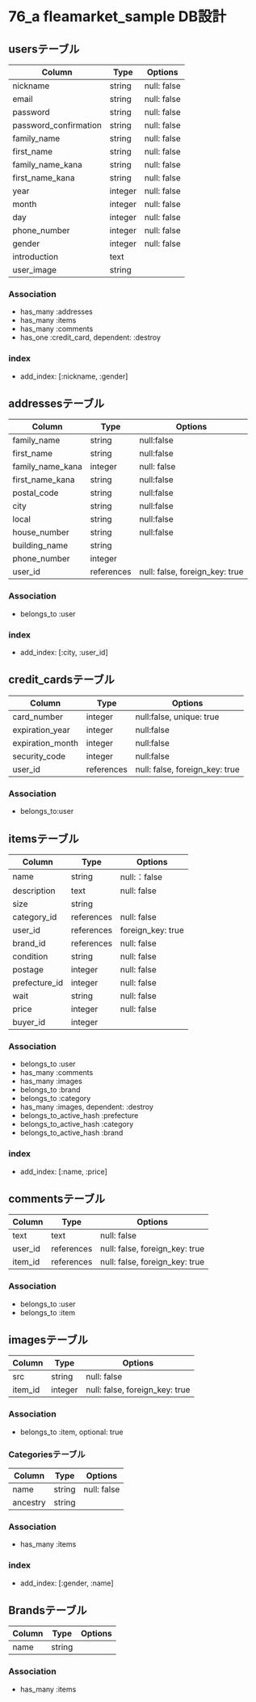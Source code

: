 # 76_a fleamarket_sample DB設計

## usersテーブル
|Column|Type|Options|
|------|----|-------|
|nickname|string|null: false|
|email|string|null: false|
|password|string|null: false|
|password_confirmation|string|null: false|
|family_name|string|null: false|
|first_name|string|null: false|
|family_name_kana|string|null: false|
|first_name_kana|string|null: false|
|year|integer|null: false|
|month|integer|null: false|
|day|integer|null: false|
|phone_number|integer|null: false|
|gender|integer|null: false|
|introduction|text|
|user_image|string|

### Association
- has_many :addresses
- has_many :items
- has_many :comments
- has_one :credit_card, dependent: :destroy

### index
- add_index: [:nickname, :gender]

## addressesテーブル
|Column|Type|Options|
|------|----|-------|
|family_name|string|null:false|
|first_name|string|null:false|
|family_name_kana|integer|null: false|
|first_name_kana|string|null:false|
|postal_code|string|null:false|
|city|string|null:false|
|local|string|null:false|
|house_number|string|null:false|
|building_name|string|
|phone_number|integer|
|user_id|references|null: false, foreign_key: true|

### Association
- belongs_to :user

### index
- add_index: [:city, :user_id]

## credit_cardsテーブル
|Column|Type|Options|
|------|----|-------|
|card_number|integer|null:false, unique: true|
|expiration_year|integer|null:false|
|expiration_month|integer|null:false|
|security_code|integer|null:false|
|user_id|references|null: false, foreign_key: true|

### Association
- belongs_to:user

## itemsテーブル
|Column|Type|Options|
|------|----|-------|
|name|string|null:：false|
|description|text|null: false|
|size|string|
|category_id|references|null: false|
|user_id|references|foreign_key: true|
|brand_id|references|null: false|
|condition|string|null: false|
|postage|integer|null: false|
|prefecture_id|integer|null: false|
|wait|string|null: false|
|price|integer|null: false|
|buyer_id|integer|

### Association
- belongs_to :user
- has_many :comments 
- has_many :images
- belongs_to :brand
- belongs_to :category
- has_many :images, dependent: :destroy
- belongs_to_active_hash :prefecture
- belongs_to_active_hash :category
- belongs_to_active_hash :brand


### index
- add_index: [:name, :price]

## commentsテーブル
|Column|Type|Options|
|------|----|-------|
|text|text|null: false|
|user_id|references|null: false, foreign_key: true|
|item_id|references|null: false, foreign_key: true|

### Association
- belongs_to :user 
- belongs_to :item

## imagesテーブル
|Column|Type|Options|
|------|----|-------|
|src|string|null: false|
|item_id|integer|null: false, foreign_key: true|

### Association
- belongs_to :item, optional: true


### Categoriesテーブル
|Column|Type|Options|
|------|----|-------|
|name|string|null: false|
|ancestry|string|

### Association
- has_many :items

### index
- add_index: [:gender, :name]


## Brandsテーブル
|Column|Type|Options|
|------|----|-------|
|name|string|

### Association
- has_many :items